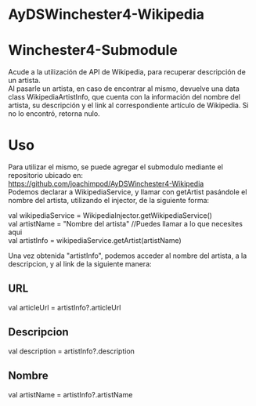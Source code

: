 # AyDSWinchester4-Wikipedia

# Winchester4-Submodule
Acude a la utilización de API de Wikipedia, para recuperar descripción de un artista.<br>
 Al pasarle un artista, en caso de encontrar al mismo, devuelve una data class WikipediaArtistInfo, que cuenta con la información del nombre del artista, su descripción y el link al correspondiente artículo de Wikipedia. Si no lo encontró, retorna nulo.<br>
 
# Uso

 Para utilizar el mismo, se puede agregar el submodulo mediante el repositorio ubicado en:<br>
https://github.com/joachimpod/AyDSWinchester4-Wikipedia<br>
Podemos declarar a WikipediaService, y llamar con getArtist pasándole el nombre del artista, utilizando el injector, de la siguiente forma:<br>
   
val wikipediaService = WikipediaInjector.getWikipediaService()<br>
val artistName = "Nombre del artista" //Puedes llamar a lo que necesites aqui<br>
val artistInfo = wikipediaService.getArtist(artistName)<br>

 Una vez obtenida "artistInfo", podemos acceder al nombre del artista, a la descripcion, y al link de la siguiente manera: <br>
 
 ## URL <br>
 val articleUrl = artistInfo?.articleUrl <br>
 ## Descripcion <br>
 val description = artistInfo?.description
 ## Nombre <br>
 val artistName = artistInfo?.artistName <br>
